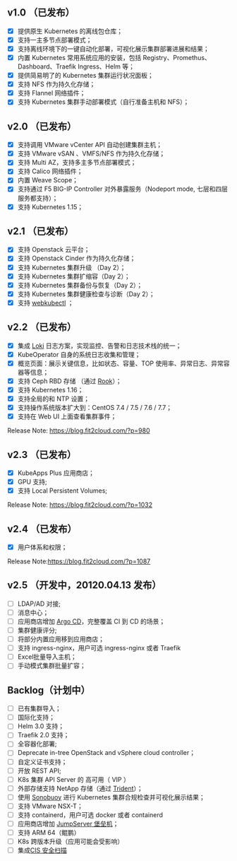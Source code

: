  ## v1.0 （已发布）

- [x] 提供原生 Kubernetes 的离线包仓库；
- [x] 支持一主多节点部署模式；
- [x] 支持离线环境下的一键自动化部署，可视化展示集群部署进展和结果；
- [x] 内置 Kubernetes 常用系统应用的安装，包括 Registry、Promethus、Dashboard、Traefik Ingress、Helm 等；
- [x] 提供简易明了的 Kubernetes 集群运行状况面板；
- [x] 支持 NFS 作为持久化存储；
- [x] 支持 Flannel 网络插件；
- [x] 支持 Kubernetes 集群手动部署模式（自行准备主机和 NFS）；

 ## v2.0 （已发布）

- [x] 支持调用 VMware vCenter API 自动创建集群主机；
- [x] 支持 VMware vSAN 、VMFS/NFS 作为持久化存储；
- [x] 支持 Multi AZ，支持多主多节点部署模式；
- [x] 支持 Calico 网络插件；
- [x] 内置 Weave Scope；
- [x] 支持通过 F5 BIG-IP Controller 对外暴露服务（Nodeport mode, 七层和四层服务都支持）；
- [x] 支持 Kubernetes 1.15；

 ## v2.1 （已发布）
 
- [x] 支持 Openstack 云平台；
- [x] 支持 Openstack Cinder 作为持久化存储；
- [x] 支持 Kubernetes 集群升级 （Day 2）；
- [x] 支持 Kubernetes 集群扩缩容（Day 2）；
- [x] 支持 Kubernetes 集群备份与恢复（Day 2）；
- [x] 支持 Kubernetes 集群健康检查与诊断（Day 2）；
- [x] 支持 [webkubectl](https://github.com/webkubectl/webkubectl) ；

 ## v2.2 （已发布）

- [x] 集成 [Loki](https://github.com/grafana/loki) 日志方案，实现监控、告警和日志技术栈的统一；
- [x] KubeOperator 自身的系统日志收集和管理；
- [x] 概览页面：展示关键信息，比如状态、容量、TOP 使用率、异常日志、异常容器等信息；
- [x] 支持 Ceph RBD 存储 （通过 [Rook](https://github.com/rook/rook)）；
- [x] 支持 Kubernetes 1.16；
- [x] 支持全局的和 NTP 设置；
- [x] 支持操作系统版本扩大到：CentOS 7.4 / 7.5 / 7.6 / 7.7；
- [x] 支持在 Web UI 上面查看集群事件；

Release Note: https://blog.fit2cloud.com/?p=980

 ## v2.3 （已发布）

- [x] KubeApps Plus 应用商店；
- [x] GPU 支持;
- [x] 支持 Local Persistent Volumes;

Release Note: https://blog.fit2cloud.com/?p=1032

 ##  v2.4 （已发布）
 
- [x] 用户体系和权限；

Release Note:https://blog.fit2cloud.com/?p=1087

 ##  v2.5 （开发中，20120.04.13 发布）
 
- [ ] LDAP/AD 对接; 
- [ ] 消息中心；
- [ ] 应用商店增加 [Argo CD](https://github.com/argoproj/argo-cd)，完整覆盖 CI 到 CD 的场景；
- [ ] 集群健康评分;
- [ ] 将部分内置应用移到应用商店；
- [ ] 支持 ingress-nginx，用户可选 ingress-nginx 或者 Traefik
- [ ] Excel批量导入主机；
- [ ] 手动模式集群批量扩容；

 ##  Backlog（计划中）
 
- [ ] 已有集群导入；
- [ ] 国际化支持；
- [ ] Helm 3.0 支持；
- [ ] Traefik 2.0 支持；
- [ ] 全容器化部署;
- [ ] Deprecate in-tree OpenStack and vSphere cloud controller；
- [ ] 自定义证书支持；
- [ ] 开放 REST API; 
- [ ] K8s 集群 API Server 的 高可用（ VIP ） 
- [ ] 外部存储支持 NetApp 存储（通过 [Trident](https://github.com/NetApp/trident)）； 
- [ ] 使用 [Sonobuoy](https://github.com/vmware-tanzu/sonobuoy) 进行 Kubernetes 集群合规检查并可视化展示结果；
- [ ] 支持 VMware NSX-T；
- [ ] 支持 containerd，用户可选 docker 或者 containerd
- [ ] 应用商店增加 [JumpServer 堡垒机](https://github.com/jumpserver/jumpserver)；
- [ ] 支持 ARM 64（鲲鹏） 
- [ ] K8s 跨版本升级（应用可能会受影响）
- [ ] 集成[CIS 安全扫描](https://github.com/aquasecurity/kube-bench)
